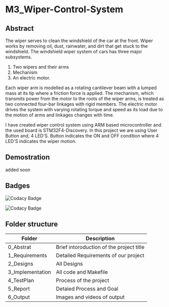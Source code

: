 # M3_Wiper-Control-System

## Abstract

The wiper serves to clean the windshield of the car at the front. Wiper works by removing oil, dust, rainwater, and dirt that get stuck to the windshield.
The windshield wiper system of cars has three major subsystems.
1) Two wipers and their arms
2) Mechanism
3) An electric motor.

Each wiper arm is modelled as a rotating cantilever beam with a lumped mass at its tip where a friction force is applied. The mechanism, which transmits power from the motor to the roots of the wiper arms, is treated as two connected four-bar linkages with rigid members. The electric motor drives the system with varying rotating torque and speed as its load due to the motion of arms and linkages changes with time.

I have created  wiper control system using ARM based microcontroller and the used board is STM32F4-Discovery. In this project we are using User Button and, 4 LED'S. 
Button indicates the ON and OFF condition where 4 LED'S indicates the wiper motion.
## Demostration

added soon


 
## Badges
![Codacy Badge](https://api.codiga.io/project/33487/score/svg)

![Codacy Badge](https://api.codiga.io/project/33487/status/svg)



## Folder structure
| Folder | 	Description |
| -- | ------------ |
| 0_Abstrat | Brief intoroduction of the project title | 
| 1_Requirements |	Detailed Requirements of our project |
| 2_Designs |  All Designs |
| 3_Implementation |	All code and Makefile |
| 4_TestPlan |	Process of the project |
| 5_Report |	Detaied Process and Goal |
| 6_Output |	Images and videos of output |
